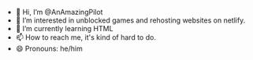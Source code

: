 - 👋 Hi, I’m @AnAmazingPilot
- 👀 I’m interested in unblocked games and rehosting websites on netlify.
- 🌱 I’m currently learning HTML
- 📫 How to reach me, it's kind of hard to do.
- 😄 Pronouns: he/him

<!---
AnAmazingPilot/AnAmazingPilot is a ✨ special ✨ repository because its `README.md` (this file) appears on your GitHub profile.
You can click the Preview link to take a look at your changes.
--->
